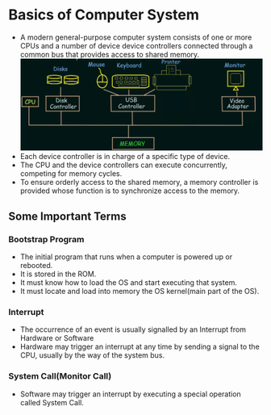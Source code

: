 # Basics of Computer System
- A modern general-purpose computer system consists of one or more CPUs and a number of device device controllers connected through a common bus that provides access to shared memory.
 ![image](images/image-2.png)
 - Each device controller is in charge of a specific type of device.
 - The CPU and the device controllers can execute concurrently, competing for memory cycles.
 - To ensure orderly access to the shared memory, a memory controller is provided whose function is to synchronize access to the memory.
## Some Important Terms
### Bootstrap Program
- The initial program that runs when a computer is powered up or rebooted.
- It is stored in the ROM.
- It must know how to load the OS and start executing that system.
- It must locate and load into memory the OS kernel(main part of the OS).
### Interrupt
- The occurrence of an event is usually signalled by an Interrupt from Hardware or Software
- Hardware may trigger an interrupt at any time by sending a signal to the CPU, usually by the way of the system bus.
### System Call(Monitor Call)
- Software may trigger an interrupt by executing a special operation called System Call.
